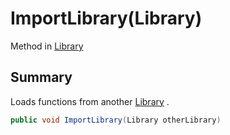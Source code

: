 # ImportLibrary(Library)

Method in [Library](/api/csharp/yarn.library.md)

## Summary


Loads functions from another  <a href="yarn.library.md">Library</a> .


```csharp
public void ImportLibrary(Library otherLibrary)
```


